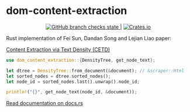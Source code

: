 # dom-content-extraction

<div align="center">
 <a href="https://github.com/oiwn/dom-content-extraction/actions/workflows/ci.yml">
        <img src="https://img.shields.io/github/checks-status/oiwn/dom-content-extraction/main" alt="GitHub branch checks state">
    </a>
    |
    <a href="https://crates.io/crates/dom-content-extraction">
        <img src="https://img.shields.io/crates/dr/dom-content-extraction" alt="Crates.io">
    </a>
</div>

Rust implementation of Fei Sun, Dandan Song and Lejian Liao paper:

[Content Extraction via Text Density (CETD)](http://ofey.me/papers/cetd-sigir11.pdf)

```rust
use dom_content_extraction::{DensityTree, get_node_text};

let dtree = DensityTree::from_document(&document); // &scraper::Html 
let sorted_nodes = dtree.sorted_nodes();
let node_id = sorted_nodes.last().unwrap().node_id;

println!("{}", get_node_text(node_id, &document));
```

[Read documentation on docs.rs](https://docs.rs/dom-content-extraction/latest/dom_content_extraction/)
